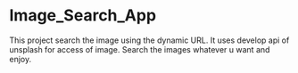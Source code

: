 # Image_Search_App
This project search the image using the dynamic URL.
It uses develop api of unsplash for access of image.
Search the images whatever u want and enjoy.
